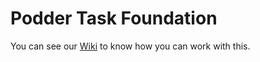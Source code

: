 # Podder Task Foundation

You can see our [Wiki](https://github.com/podder-ai/podder-task-foundation/wiki) to know how you can work with this.


